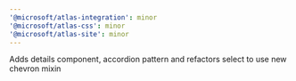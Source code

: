 ```yaml
---
'@microsoft/atlas-integration': minor
'@microsoft/atlas-css': minor
'@microsoft/atlas-site': minor
---
```


Adds details component, accordion pattern and refactors select to use new chevron mixin
